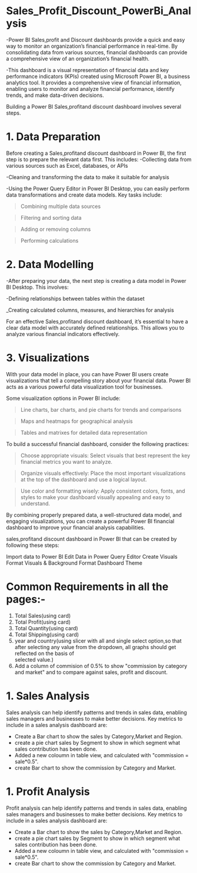 # Sales_Profit_Discount_PowerBi_Analysis
-Power BI Sales,profit and Discount dashboards provide a quick and easy way to monitor an organization’s financial performance in real-time. By consolidating data from various sources, financial dashboards can provide a comprehensive view of an organization’s financial health.

-This dashboard is a visual representation of financial data and key performance indicators (KPIs) created using Microsoft Power BI, a business analytics tool. It provides a comprehensive view of financial information, enabling users to monitor and analyze financial performance, identify trends, and make data-driven decisions.

Building a Power BI Sales,profitand discount dashboard involves several steps. 
# 1. Data Preparation
Before creating a Sales,profitand discount dashboard in Power BI, the first step is to prepare the relevant data first. This includes:
-Collecting data from various sources such as Excel, databases, or APIs

-Cleaning and transforming the data to make it suitable for analysis

-Using the Power Query Editor in Power BI Desktop, you can easily perform data transformations and create data models. Key tasks include:

>Combining multiple data sources

>Filtering and sorting data

>Adding or removing columns

>Performing calculations

# 2. Data Modelling
-After preparing your data, the next step is creating a data model in Power BI Desktop. This involves:

-Defining relationships between tables within the dataset

_Creating calculated columns, measures, and hierarchies for analysis

For an effective Sales,profitand discount dashboard, it’s essential to have a clear data model with accurately defined relationships. This allows you to analyze various financial indicators effectively.

# 3. Visualizations
With your data model in place, you can have Power BI users create visualizations that tell a compelling story about your financial data. Power BI acts as a various powerful data visualization tool for businesses.

Some visualization options in Power BI include:

>Line charts, bar charts, and pie charts for trends and comparisons

>Maps and heatmaps for geographical analysis

>Tables and matrixes for detailed data representation

To build a successful financial dashboard, consider the following practices:

>Choose appropriate visuals: Select visuals that best represent the key financial metrics you want to analyze.

>Organize visuals effectively: Place the most important visualizations at the top of the dashboard and use a logical layout.

>Use color and formatting wisely: Apply consistent colors, fonts, and styles to make your dashboard visually appealing and easy to understand.

By combining properly prepared data, a well-structured data model, and engaging visualizations, you can create a powerful Power BI financial dashboard to improve your financial analysis capabilities.

sales,profitand discount  dashboard in Power BI that can be created by following these steps:

Import data to Power BI
Edit Data in Power Query Editor
Create Visuals
Format Visuals & Background
Format Dashboard Theme

# Common Requirements in all the pages:-

1. Total Sales(using card)
2. Total Profit(using card)
3. Total Quantity(using card)
4. Total Shipping(using card)
5. year and country(using slicer with all and single select option,so that after selecting any value from the dropdown, all graphs should get reflected on the basis of     
   selected value.)
6. Add a column of commision of 0.5% to show "commission by category and market" and to compare against sales, profit and discount.

# 1. Sales Analysis
Sales analysis can help identify patterns and trends in sales data, enabling sales managers and businesses to make better decisions. Key metrics to include in a sales analysis dashboard are:

- Create a Bar chart to show the sales by Category,Market and Region.
- create a pie chart sales by Segment to show in which segment what sales contribution has been done.
- Added a new coloumn in table view, and calculated with "commission = sale*0.5".
- create Bar chart to show the commission by Category and Market.
  
# 1. Profit Analysis
Profit analysis can help identify patterns and trends in sales data, enabling sales managers and businesses to make better decisions. Key metrics to include in a sales analysis dashboard are:

- Create a Bar chart to show the sales by Category,Market and Region.
- create a pie chart sales by Segment to show in which segment what sales contribution has been done.
- Added a new coloumn in table view, and calculated with "commission = sale*0.5".
- create Bar chart to show the commission by Category and Market.
  



